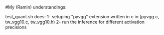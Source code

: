 #My (Ramin) understandings:

test_quant.sh does:
	1- setuping "pyvgg" extension written in c in (pyvgg.c, tw_vgg10.c, tw_vgg10.h)
	2- run the inference for different activation precisions		



